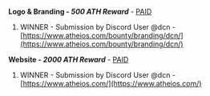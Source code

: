 **Logo & Branding - _500 ATH Reward_** - [PAID](https://scan.atheios.com/tx/0x4130bc4fb1c5dda7b98301b47326674d18724c3bb1148cd17ec5f1f41b7af0c3)
1. WINNER - Submission by Discord User @dcn - [https://www.atheios.com/bounty/branding/dcn/](https://www.atheios.com/bounty/branding/dcn/)

**Website - _2000 ATH Reward_** - [PAID](https://scan.atheios.com/tx/0xebb3a74e784e15ed1cf878acfd1614ebc314d36f6f223ef73b757f62640ec6d8)
1. WINNER - Submission by Discord User @dcn - [https://www.atheios.com/](https://www.atheios.com/)
